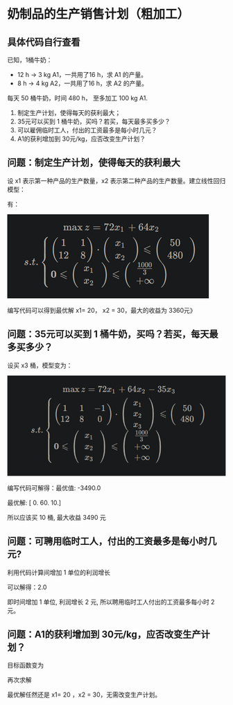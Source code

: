 # 奶制品的生产销售计划（粗加工）
## 具体代码自行查看
已知，1桶牛奶：
   - 12 h → 3 kg A1，一共用了16 h，求 A1 的产量。
   - 8 h → 4 kg A2，一共用了16 h，求 A2 的产量。

每天 50 桶牛奶，时间 480 h， 至多加工 100 kg A1.

1. 制定生产计划，使得每天的获利最大；
2. 35元可以买到 1 桶牛奶，买吗？若买，每天最多买多少？
3. 可以雇佣临时工人，付出的工资最多是每小时几元？
4. A1的获利增加到 30元/kg，应否改变生产计划？


## 问题：制定生产计划，使得每天的获利最大

设 x1 表示第一种产品的生产数量，x2 表示第二种产品的生产数量。建立线性回归模型：

有：

![可视化展示](/自主学习/传染病/可视化/3.png)

编写代码可以得到最优解 x1= 20， x2 = 30，最大的收益为 3360元》

## 问题：35元可以买到 1 桶牛奶，买吗？若买，每天最多买多少？

设买 x3 桶，模型变为：

![可视化展示](/自主学习/传染病/可视化/4.png)

编写代码可解得：最优值: -3490.0

最优解: [ 0. 60. 10.]

所以应该买 10 桶, 最大收益 3490 元

## 问题：可聘用临时工人，付出的工资最多是每小时几元?

利用代码计算间增加 1 单位的利润增长

可以解得：2.0

即时间增加 1 单位, 利润增长 2 元, 所以聘用临时工人付出的工资最多每小时 2 元。

## 问题：A1的获利增加到 30元/kg，应否改变生产计划？

目标函数变为


再次求解

最优解任然还是 x1= 20 ，x2 = 30，无需改变生产计划。 